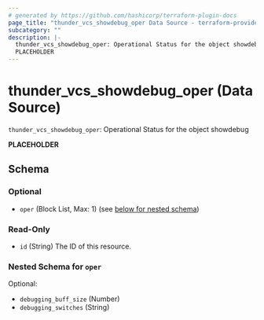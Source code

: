 ```yaml
---
# generated by https://github.com/hashicorp/terraform-plugin-docs
page_title: "thunder_vcs_showdebug_oper Data Source - terraform-provider-thunder"
subcategory: ""
description: |-
  thunder_vcs_showdebug_oper: Operational Status for the object showdebug
  PLACEHOLDER
---
```


# thunder_vcs_showdebug_oper (Data Source)

`thunder_vcs_showdebug_oper`: Operational Status for the object showdebug

__PLACEHOLDER__



<!-- schema generated by tfplugindocs -->
## Schema

### Optional

- `oper` (Block List, Max: 1) (see [below for nested schema](#nestedblock--oper))

### Read-Only

- `id` (String) The ID of this resource.

<a id="nestedblock--oper"></a>
### Nested Schema for `oper`

Optional:

- `debugging_buff_size` (Number)
- `debugging_switches` (String)


